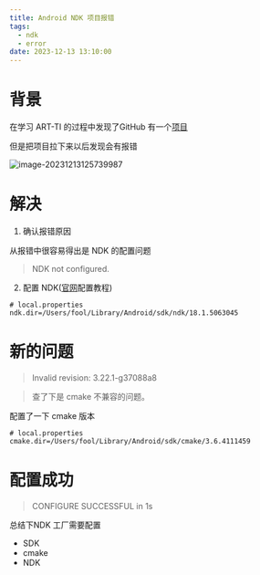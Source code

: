 ```yaml
---
title: Android NDK 项目报错
tags:
  - ndk
  - error
date: 2023-12-13 13:10:00
---
```





# 背景



在学习 ART-TI 的过程中发现了GitHub 有一个[项目](https://juejin.cn/post/6844903913846472717?searchId=202312122200446C0CD5E9C9E03747C3C8)

但是把项目拉下来以后发现会有报错

![image-20231213125739987](https://typora-blog-picture.oss-cn-chengdu.aliyuncs.com/blogimage-20231213125739987.png)



# 解决



1. 确认报错原因

从报错中很容易得出是 NDK 的配置问题

> NDK not configured. 



2. 配置 NDK([官网](https://developer.android.google.cn/studio/projects/install-ndk?hl=zh-cn)配置教程)

```properties
# local.properties
ndk.dir=/Users/fool/Library/Android/sdk/ndk/18.1.5063045
```





# 新的问题



> Invalid revision: 3.22.1-g37088a8



>  查了下是 cmake 不兼容的问题。

配置了一下 cmake 版本

```properties
# local.properties
cmake.dir=/Users/fool/Library/Android/sdk/cmake/3.6.4111459
```



# 配置成功



>  CONFIGURE SUCCESSFUL in 1s



总结下NDK 工厂需要配置

- SDK
- cmake
- NDK



